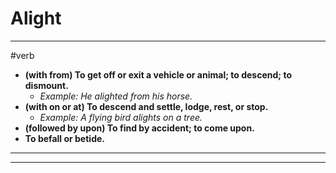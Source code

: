 # Alight
---
#verb
- **(with from) To get off or exit a vehicle or animal; to descend; to dismount.**
	- _Example: He alighted from his horse._
- **(with on or at) To descend and settle, lodge, rest, or stop.**
	- _Example: A flying bird alights on a tree._
- **(followed by upon) To find by accident; to come upon.**
- **To befall or betide.**
---
---
